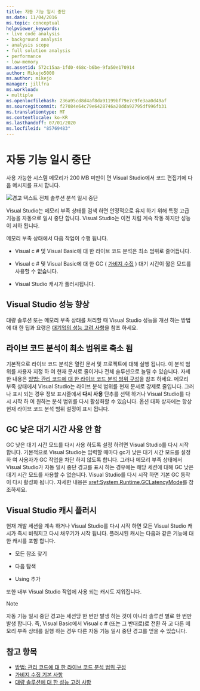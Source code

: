 ```yaml
---
title: 자동 기능 일시 중단
ms.date: 11/04/2016
ms.topic: conceptual
helpviewer_keywords:
- live code analysis
- background analysis
- analysis scope
- full solution analysis
- performance
- low-memory
ms.assetid: 572c15aa-1fd0-468c-b6be-9fa50e170914
author: Mikejo5000
ms.author: mikejo
manager: jillfra
ms.workload:
- multiple
ms.openlocfilehash: 236a95cd8d4af8da91199bf79e7c9fe3aa0d49af
ms.sourcegitcommit: f27084e64c79e6428746a20dda92795df996fb31
ms.translationtype: MT
ms.contentlocale: ko-KR
ms.lasthandoff: 07/01/2020
ms.locfileid: "85769483"
---
```

# <a name="automatic-feature-suspension"></a>자동 기능 일시 중단

사용 가능한 시스템 메모리가 200 MB 미만이 면 Visual Studio에서 코드 편집기에 다음 메시지를 표시 합니다.

![경고 텍스트 전체 솔루션 분석 일시 중단](../code-quality/media/fsa_alert.png)

Visual Studio는 메모리 부족 상태를 검색 하면 안정적으로 유지 하기 위해 특정 고급 기능을 자동으로 일시 중단 합니다. Visual Studio는 이전 처럼 계속 작동 하지만 성능이 저하 됩니다.

메모리 부족 상태에서 다음 작업이 수행 됩니다.

- Visual c # 및 Visual Basic에 대 한 라이브 코드 분석은 최소 범위로 줄어듭니다.

- Visual c # 및 Visual Basic에 대 한 GC ( [가비지 수집](/dotnet/standard/garbage-collection/index) ) 대기 시간이 짧은 모드를 사용할 수 없습니다.

- Visual Studio 캐시가 플러시됩니다.

## <a name="improve-visual-studio-performance"></a>Visual Studio 성능 향상

대량 솔루션 또는 메모리 부족 상태를 처리할 때 Visual Studio 성능을 개선 하는 방법에 대 한 팁과 요령은 [대기업의 성능 고려 사항](https://github.com/dotnet/roslyn/wiki/Performance-considerations-for-large-solutions)을 참조 하세요.

## <a name="live-code-analysis-is-reduced-to-minimal-scope"></a>라이브 코드 분석이 최소 범위로 축소 됨

기본적으로 라이브 코드 분석은 열린 문서 및 프로젝트에 대해 실행 됩니다. 이 분석 범위를 사용자 지정 하 여 현재 문서로 줄이거나 전체 솔루션으로 늘릴 수 있습니다. 자세한 내용은 [방법: 관리 코드에 대 한 라이브 코드 분석 범위 구성](./configure-live-code-analysis-scope-managed-code.md)을 참조 하세요. 메모리 부족 상태에서 Visual Studio는 라이브 분석 범위를 현재 문서로 강제로 줄입니다. 그러나 표시 되는 경우 정보 표시줄에서 **다시 사용** 단추를 선택 하거나 Visual Studio를 다시 시작 하 여 원하는 분석 범위를 다시 활성화할 수 있습니다. 옵션 대화 상자에는 항상 현재 라이브 코드 분석 범위 설정이 표시 됩니다.

## <a name="gc-low-latency-disabled"></a>GC 낮은 대기 시간 사용 안 함

GC 낮은 대기 시간 모드를 다시 사용 하도록 설정 하려면 Visual Studio를 다시 시작 합니다. 기본적으로 Visual Studio는 입력할 때마다 gc가 낮은 대기 시간 모드를 설정 하 여 사용자가 GC 작업을 차단 하지 않도록 합니다. 그러나 메모리 부족 상태에서 Visual Studio가 자동 일시 중단 경고를 표시 하는 경우에는 해당 세션에 대해 GC 낮은 대기 시간 모드를 사용할 수 없습니다. Visual Studio를 다시 시작 하면 기본 GC 동작이 다시 활성화 됩니다. 자세한 내용은 <xref:System.Runtime.GCLatencyMode>를 참조하세요.

## <a name="visual-studio-caches-flushed"></a>Visual Studio 캐시 플러시

현재 개발 세션을 계속 하거나 Visual Studio를 다시 시작 하면 모든 Visual Studio 캐시가 즉시 비워지고 다시 채우기가 시작 됩니다. 플러시된 캐시는 다음과 같은 기능에 대 한 캐시를 포함 합니다.

- 모든 참조 찾기

- 다음 탐색

- Using 추가

또한 내부 Visual Studio 작업에 사용 되는 캐시도 지워집니다.

> [!NOTE]
> 자동 기능 일시 중단 경고는 세션당 한 번만 발생 하는 것이 아니라 솔루션 별로 한 번만 발생 합니다. 즉, Visual Basic에서 Visual c # (또는 그 반대로)로 전환 하 고 다른 메모리 부족 상태를 실행 하는 경우 다른 자동 기능 일시 중단 경고를 얻을 수 있습니다.

## <a name="see-also"></a>참고 항목

- [방법: 관리 코드에 대 한 라이브 코드 분석 범위 구성](./configure-live-code-analysis-scope-managed-code.md)
- [가비지 수집 기본 사항](/dotnet/standard/garbage-collection/fundamentals)
- [대량 솔루션에 대 한 성능 고려 사항](https://github.com/dotnet/roslyn/wiki/Performance-considerations-for-large-solutions)
